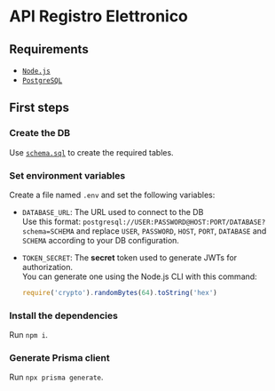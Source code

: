 # API Registro Elettronico

## Requirements
- [`Node.js`](https://nodejs.org/)
- [`PostgreSQL`](https://www.postgresql.org/)

## First steps

### Create the DB
Use [`schema.sql`](schema.sql) to create the required tables.

### Set environment variables
Create a file named `.env` and set the following variables:

- `DATABASE_URL`:
    The URL used to connect to the DB\
    Use this format: `postgresql://USER:PASSWORD@HOST:PORT/DATABASE?schema=SCHEMA`
    and replace `USER`, `PASSWORD`, `HOST`, `PORT`, `DATABASE` and `SCHEMA` according to your DB configuration.

- `TOKEN_SECRET`:
    The **secret** token used to generate JWTs for authorization.\
    You can generate one using the Node.js CLI with this command:
    ```javascript
    require('crypto').randomBytes(64).toString('hex')
    ```

### Install the dependencies
Run `npm i`.

### Generate Prisma client
Run `npx prisma generate`.